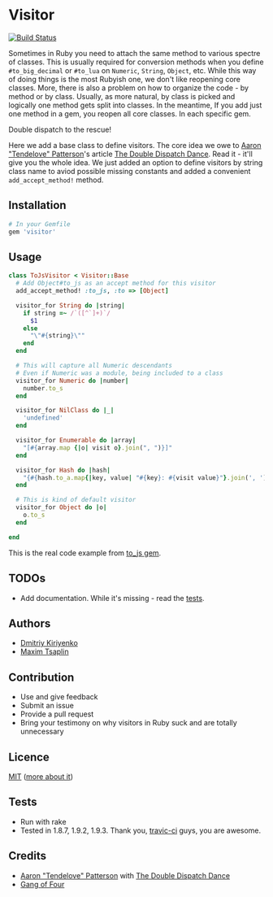 # Visitor

[![Build
Status](https://secure.travis-ci.org/dmitriy-kiriyenko/Visitor.png)](http://travis-ci.org/dmitriy-kiriyenko/Visitor)

Sometimes in Ruby you need to attach the same method to various spectre
of classes. This is usually required for conversion methods when you
define `#to_big_decimal` or `#to_lua` on `Numeric`, `String`, `Object`,
etc. While this way of doing things is the most Rubyish one, we don't
like reopening core classes. More, there is also a problem on how to
organize the code - by method or by class. Usually, as more natural, by
class is picked and logically one method gets split into classes. In the
meantime, If you add just one method in a gem, you reopen all core
classes. In each specific gem.

Double dispatch to the rescue!

Here we add a base class to define visitors. The core idea we owe to
[Aaron "Tendelove" Patterson](https://github.com/tenderlove)'s article
[The Double Dispatch
Dance](http://blog.rubybestpractices.com/posts/aaronp/001_double_dispatch_dance.html).
Read it - it'll give you the whole idea. We just added an option to
define visitors by string class name to aviod possible missing constants
and added a convenient `add_accept_method!` method.

## Installation

``` ruby
# In your Gemfile
gem 'visitor'
```

## Usage

``` ruby 
class ToJsVisitor < Visitor::Base
  # Add Object#to_js as an accept method for this visitor
  add_accept_method! :to_js, :to => [Object]

  visitor_for String do |string|
    if string =~ /`([^`]+)`/
      $1
    else
      "\"#{string}\""
    end
  end

  # This will capture all Numeric descendants
  # Even if Numeric was a module, being included to a class
  visitor_for Numeric do |number|
    number.to_s
  end

  visitor_for NilClass do |_|
    'undefined'
  end

  visitor_for Enumerable do |array|
    "[#{array.map {|o| visit o}.join(", ")}]"
  end

  visitor_for Hash do |hash|
    "{#{hash.to_a.map{|key, value| "#{key}: #{visit value}"}.join(', ')}}"
  end

  # This is kind of default visitor
  visitor_for Object do |o|
    o.to_s
  end

end
```

This is the real code example from [to_js
gem](https://github.com/dmitriy-kiriyenko/to_js).

## TODOs
* Add documentation. While it's missing - read the
  [tests](https://github.com/dmitriy-kiriyenko/Visitor/blob/master/spec/lib/visitor/base_spec.rb).

## Authors
* [Dmitriy Kiriyenko](https://github.com/dmitriy-kiriyenko)
* [Maxim Tsaplin](https://github.com/maxtsap)

## Contribution
* Use and give feedback
* Submit an issue
* Provide a pull request
* Bring your testimony on why visitors in Ruby suck and are totally
  unnecessary

## Licence
[MIT](https://github.com/dmitriy-kiriyenko/Visitor/blob/master/MIT-LICENCE)
([more about it](http://en.wikipedia.org/wiki/MIT_License))

## Tests
* Run with rake
* Tested in 1.8.7, 1.9.2, 1.9.3. Thank you,
  [travic-ci](http://travis-ci.org/) guys, you are awesome.

## Credits
* [Aaron "Tendelove" Patterson](https://github.com/tenderlove) with [The
  Double Dispatch
Dance](http://blog.rubybestpractices.com/posts/aaronp/001_double_dispatch_dance.html)
* [Gang of Four](http://en.wikipedia.org/wiki/Design_Patterns)
